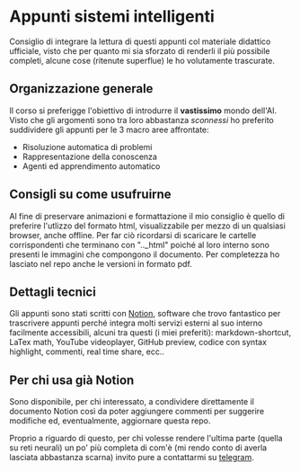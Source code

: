 # Appunti sistemi intelligenti

Consiglio di integrare la lettura di questi appunti col materiale didattico ufficiale, visto che per quanto mi sia 
sforzato di renderli il più possibile completi, alcune cose (ritenute superflue) le ho volutamente trascurate.

## Organizzazione generale

Il corso si preferigge l'obiettivo di introdurre il **vastissimo** mondo dell'AI. Visto che gli argomenti sono tra loro abbastanza *sconnessi* ho preferito 
suddividere gli appunti per le 3 macro aree affrontate:

- Risoluzione automatica di problemi
- Rappresentazione della conoscenza
- Agenti ed apprendimento automatico

## Consigli su come usufruirne

Al fine di preservare animazioni e formattazione il mio consiglio è quello di preferire l'utlizzo del formato html, visualizzabile 
per mezzo di un qualsiasi browser, anche offline. Per far ciò ricordarsi di scaricare le cartelle corrispondenti che terminano 
con ".._html" poiché al loro interno sono presenti le immagini che compongono il documento.
Per completezza ho lasciato nel repo anche le versioni in formato pdf.

## Dettagli tecnici

Gli appunti sono stati scritti con [Notion](https://www.notion.so/), software che trovo fantastico per trascrivere appunti perché integra
molti servizi esterni al suo interno facilmente accessibili, alcuni tra questi (i miei preferiti): markdown-shortcut, LaTex math, YouTube videoplayer, 
GitHub preview, codice con syntax highlight, commenti, real time share, ecc..

## Per chi usa già Notion

Sono disponibile, per chi interessato, a condividere direttamente il documento Notion così da poter aggiungere commenti per suggerire modifiche ed,
eventualmente, aggiornare questa repo.

Proprio a riguardo di questo, per chi volesse rendere l'ultima parte (quella su reti neurali) un po' più completa di com'è 
(mi rendo conto di averla lasciata abbastanza scarna) invito pure a contattarmi su [telegram](https://t.me/shaggyishere).
